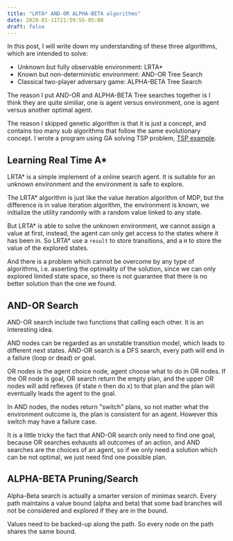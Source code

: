 ```yaml
---
title: "LRTA* AND-OR ALPHA-BETA algorithms"
date: 2020-01-11T21:59:55-05:00
draft: false
---
```


In this post, I will write down my understanding of these three algorithms, which are intended to solve:

* Unknown but fully observable environment: LRTA\*
* Known but non-deterministic environment: AND-OR Tree Search
* Classical two-player adversary game: ALPHA-BETA Tree Search

The reason I put AND-OR and ALPHA-BETA Tree searches together is I think they are quite similiar, one is agent versus environment, one is agent versus another optimal agent.

The reason I skipped genetic algorithm is that it is just a concept, and contains too many sub algorithms that follow the same evolutionary concept. I wrote a program using GA solving TSP problem, [TSP example](https://github.com/xiahualiu/TSP_example).

<!--more-->

## Learning Real Time A\*

LRTA\* is a simple implement of a online search agent. It is suitable for an unknown environment and the environment is safe to explore.

The LRTA\* algorithm is just like the value iteration algorithm of MDP, but the difference is in value iteration algorithm, the environment is known, we initialize the utility randomly with a random value linked to any state.

But LRTA\* is able to solve the unknown environment, we cannot assign a value at first, instead, the agent can only get access to the states where it has been in. So LRTA\* use a `result` to store transitions, and a `H` to store the value of the explored states.

And there is a problem which cannot be overcome by any type of algorithms, i.e. asserting the optimality of the solution, since we can only explored limited state space, so there is not guarantee that there is no better solution than the one we found.

## AND-OR Search

AND-OR search include two functions that calling each other. It is an interesting idea.

AND nodes can be regarded as an unstable transition model, which leads to different next states. AND-OR search is a DFS search, every path will end in a failure (loop or dead) or goal.

OR nodes is the agent choice node, agent choose what to do in OR nodes. If the OR node is goal, OR search return the empty plan, and the upper OR nodes will add reflexes (if state n then do x) to that plan and the plan will eventually leads the agent to the goal.

In AND nodes, the nodes return "switch" plans, so not matter what the environment outcome is, the plan is consistent for an agent. However this switch may have a failure case.

It is a little tricky the fact that AND-OR search only need to find one goal, because OR searches exhausts all outcomes of an action, and AND searches are the choices of an agent, so if we only need a solution which can be not optimal, we just need find one possible plan.

## ALPHA-BETA Pruning/Search

Alpha-Beta search is actually a smarter version of minimax search. Every path maintains a value bound (alpha and beta) that some bad branches will not be considered and explored if they are in the bound.

Values need to be backed-up along the path. So every node on the path shares the same bound.

